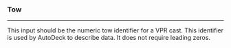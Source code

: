 ### Tow
***

This input should be the numeric tow identifier for a VPR cast. This identifier is used by AutoDeck to describe data. It does not require leading zeros. 

